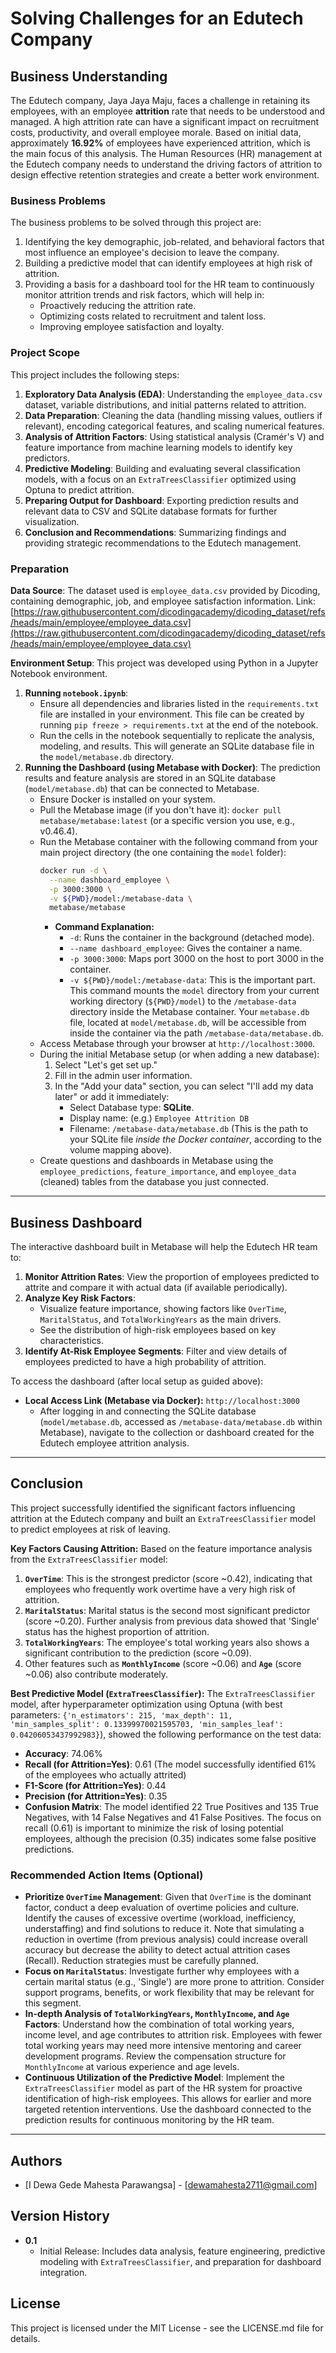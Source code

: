 # Solving Challenges for an Edutech Company

## Business Understanding

The Edutech company, Jaya Jaya Maju, faces a challenge in retaining its employees, with an employee **attrition** rate that needs to be understood and managed. A high attrition rate can have a significant impact on recruitment costs, productivity, and overall employee morale. Based on initial data, approximately **16.92%** of employees have experienced attrition, which is the main focus of this analysis. The Human Resources (HR) management at the Edutech company needs to understand the driving factors of attrition to design effective retention strategies and create a better work environment.

### Business Problems

The business problems to be solved through this project are:
1.  Identifying the key demographic, job-related, and behavioral factors that most influence an employee's decision to leave the company.
2.  Building a predictive model that can identify employees at high risk of attrition.
3.  Providing a basis for a dashboard tool for the HR team to continuously monitor attrition trends and risk factors, which will help in:
    *   Proactively reducing the attrition rate.
    *   Optimizing costs related to recruitment and talent loss.
    *   Improving employee satisfaction and loyalty.

### Project Scope

This project includes the following steps:
1.  **Exploratory Data Analysis (EDA)**: Understanding the `employee_data.csv` dataset, variable distributions, and initial patterns related to attrition.
2.  **Data Preparation**: Cleaning the data (handling missing values, outliers if relevant), encoding categorical features, and scaling numerical features.
3.  **Analysis of Attrition Factors**: Using statistical analysis (Cramér's V) and feature importance from machine learning models to identify key predictors.
4.  **Predictive Modeling**: Building and evaluating several classification models, with a focus on an `ExtraTreesClassifier` optimized using Optuna to predict attrition.
5.  **Preparing Output for Dashboard**: Exporting prediction results and relevant data to CSV and SQLite database formats for further visualization.
6.  **Conclusion and Recommendations**: Summarizing findings and providing strategic recommendations to the Edutech management.

### Preparation

**Data Source**: The dataset used is `employee_data.csv` provided by Dicoding, containing demographic, job, and employee satisfaction information. Link: [https://raw.githubusercontent.com/dicodingacademy/dicoding_dataset/refs/heads/main/employee/employee_data.csv](https://raw.githubusercontent.com/dicodingacademy/dicoding_dataset/refs/heads/main/employee/employee_data.csv)

**Environment Setup**:
This project was developed using Python in a Jupyter Notebook environment.
1.  **Running `notebook.ipynb`**:
    *   Ensure all dependencies and libraries listed in the `requirements.txt` file are installed in your environment. This file can be created by running `pip freeze > requirements.txt` at the end of the notebook.
    *   Run the cells in the notebook sequentially to replicate the analysis, modeling, and results. This will generate an SQLite database file in the `model/metabase.db` directory.
2.  **Running the Dashboard (using Metabase with Docker)**:
    The prediction results and feature analysis are stored in an SQLite database (`model/metabase.db`) that can be connected to Metabase.
    *   Ensure Docker is installed on your system.
    *   Pull the Metabase image (if you don't have it): `docker pull metabase/metabase:latest` (or a specific version you use, e.g., v0.46.4).
    *   Run the Metabase container with the following command from your main project directory (the one containing the `model` folder):
        ```bash
        docker run -d \
          --name dashboard_employee \
          -p 3000:3000 \
          -v ${PWD}/model:/metabase-data \
          metabase/metabase
        ```
        *   **Command Explanation:**
            *   `-d`: Runs the container in the background (detached mode).
            *   `--name dashboard_employee`: Gives the container a name.
            *   `-p 3000:3000`: Maps port 3000 on the host to port 3000 in the container.
            *   `-v ${PWD}/model:/metabase-data`: This is the important part. This command mounts the `model` directory from your current working directory (`${PWD}/model`) to the `/metabase-data` directory inside the Metabase container. Your `metabase.db` file, located at `model/metabase.db`, will be accessible from inside the container via the path `/metabase-data/metabase.db`.
    *   Access Metabase through your browser at `http://localhost:3000`.
    *   During the initial Metabase setup (or when adding a new database):
        1.  Select "Let's get set up."
        2.  Fill in the admin user information.
        3.  In the "Add your data" section, you can select "I'll add my data later" or add it immediately:
            *   Select Database type: **SQLite**.
            *   Display name: (e.g.) `Employee Attrition DB`
            *   Filename: `/metabase-data/metabase.db` (This is the path to your SQLite file *inside the Docker container*, according to the volume mapping above).
    *   Create questions and dashboards in Metabase using the `employee_predictions`, `feature_importance`, and `employee_data` (cleaned) tables from the database you just connected.

---

## Business Dashboard

The interactive dashboard built in Metabase will help the Edutech HR team to:
1.  **Monitor Attrition Rates**: View the proportion of employees predicted to attrite and compare it with actual data (if available periodically).
2.  **Analyze Key Risk Factors**:
    *   Visualize feature importance, showing factors like `OverTime`, `MaritalStatus`, and `TotalWorkingYears` as the main drivers.
    *   See the distribution of high-risk employees based on key characteristics.
3.  **Identify At-Risk Employee Segments**: Filter and view details of employees predicted to have a high probability of attrition.

To access the dashboard (after local setup as guided above):
*   **Local Access Link (Metabase via Docker):** `http://localhost:3000`
    *   After logging in and connecting the SQLite database (`model/metabase.db`, accessed as `/metabase-data/metabase.db` within Metabase), navigate to the collection or dashboard created for the Edutech employee attrition analysis.

---

## Conclusion

This project successfully identified the significant factors influencing attrition at the Edutech company and built an `ExtraTreesClassifier` model to predict employees at risk of leaving.

**Key Factors Causing Attrition:**
Based on the feature importance analysis from the `ExtraTreesClassifier` model:
1.  **`OverTime`**: This is the strongest predictor (score ~0.42), indicating that employees who frequently work overtime have a very high risk of attrition.
2.  **`MaritalStatus`**: Marital status is the second most significant predictor (score ~0.20). Further analysis from previous data showed that 'Single' status has the highest proportion of attrition.
3.  **`TotalWorkingYears`**: The employee's total working years also shows a significant contribution to the prediction (score ~0.09).
4.  Other features such as **`MonthlyIncome`** (score ~0.06) and **`Age`** (score ~0.06) also contribute moderately.

**Best Predictive Model (`ExtraTreesClassifier`):**
The `ExtraTreesClassifier` model, after hyperparameter optimization using Optuna (with best parameters: `{'n_estimators': 215, 'max_depth': 11, 'min_samples_split': 0.13399970021595703, 'min_samples_leaf': 0.04206053437992983}`), showed the following performance on the test data:
*   **Accuracy**: 74.06%
*   **Recall (for Attrition=Yes)**: 0.61 (The model successfully identified 61% of the employees who actually attrited)
*   **F1-Score (for Attrition=Yes)**: 0.44
*   **Precision (for Attrition=Yes)**: 0.35
*   **Confusion Matrix**: The model identified 22 True Positives and 135 True Negatives, with 14 False Negatives and 41 False Positives. The focus on recall (0.61) is important to minimize the risk of losing potential employees, although the precision (0.35) indicates some false positive predictions.

### Recommended Action Items (Optional)

- **Prioritize `OverTime` Management**:
    Given that `OverTime` is the dominant factor, conduct a deep evaluation of overtime policies and culture. Identify the causes of excessive overtime (workload, inefficiency, understaffing) and find solutions to reduce it. Note that simulating a reduction in overtime (from previous analysis) could increase overall accuracy but decrease the ability to detect actual attrition cases (Recall). Reduction strategies must be carefully planned.
- **Focus on `MaritalStatus`**:
    Investigate further why employees with a certain marital status (e.g., 'Single') are more prone to attrition. Consider support programs, benefits, or work flexibility that may be relevant for this segment.
- **In-depth Analysis of `TotalWorkingYears`, `MonthlyIncome`, and `Age` Factors**:
    Understand how the combination of total working years, income level, and age contributes to attrition risk. Employees with fewer total working years may need more intensive mentoring and career development programs. Review the compensation structure for `MonthlyIncome` at various experience and age levels.
- **Continuous Utilization of the Predictive Model**:
    Implement the `ExtraTreesClassifier` model as part of the HR system for proactive identification of high-risk employees. This allows for earlier and more targeted retention interventions. Use the dashboard connected to the prediction results for continuous monitoring by the HR team.

---

## Authors
-   [I  Dewa Gede Mahesta Parawangsa] - [dewamahesta2711@gmail.com]

## Version History
*   **0.1**
    *   Initial Release: Includes data analysis, feature engineering, predictive modeling with `ExtraTreesClassifier`, and preparation for dashboard integration.

## License
This project is licensed under the MIT License - see the LICENSE.md file for details.

